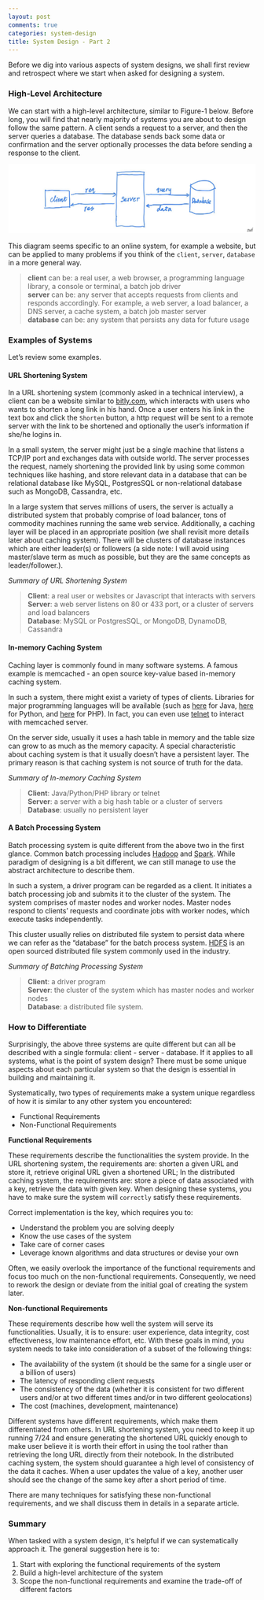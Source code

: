 ```yaml
---
layout: post
comments: true
categories: system-design
title: System Design - Part 2
---
```

Before we dig into various aspects of system designs, we shall first review and retrospect where we start when asked for designing a system. 

### High-Level Architecture

We can start with a high-level architecture, similar to Figure-1 below. Before long, you will find that nearly majority of systems you are about to design follow the same pattern. A client sends a request to a server, and then the server queries a database. The database sends back some data or confirmation and the server optionally processes the data before sending a response to the client. 

![A Simple System Design to Start](/assets/5DE69707-4217-43FB-A7DF-C9ED96E0A99E.jpeg)

This diagram seems specific to an online system, for example a website, but can be applied to many problems if you think of the `client`, `server`, `database` in a more general way. 

> **client** can be: a real user, a web browser, a programming language library, a console or terminal, a batch job driver</br>
> **server** can be: any server that accepts requests from clients and responds accordingly. For example, a web server, a load balancer, a DNS server, a cache system, a batch job master server<br/>
> **database** can be: any system that persists any data for future usage

### Examples of Systems
Let’s review some examples.

#### URL Shortening System
In a URL shortening system (commonly asked in a technical interview), a client can be a website similar to [bitly.com](https://bitly.com), which interacts with users who wants to shorten a long link in his hand. Once a user enters his link in the text box and click the `Shorten` button, a http request will be sent to a remote server with the link to be shortened and optionally the user’s information if she/he logins in.

In a small system, the server might just be a single machine that listens a TCP/IP port and exchanges data with outside world. The server processes the request, namely shortening the provided link by using some common techniques like hashing, and store relevant data in a database that can be relational database like MySQL, PostgresSQL or non-relational database such as MongoDB, Cassandra, etc. 

In a large system that serves millions of users, the server is actually a distributed system that probably comprise of load balancer, tons of commodity machines running the same web service. Additionally, a caching layer will be placed in an appropriate position (we shall revisit more details later about caching system). There will be clusters of database instances which are either leader(s) or followers (a side note: I will avoid using master/slave term as much as possible, but they are the same concepts as leader/follower.). 

*Summary of URL Shortening System*
> **Client**: a real user or websites or Javascript that interacts with servers<br/>
> **Server**: a web server listens on 80 or 433 port, or a cluster of servers and load balancers </br>
> **Database**: MySQL or PostgresSQL, or MongoDB, DynamoDB, Cassandra

#### In-memory Caching System
Caching layer is commonly found in many software systems. A famous example is memcached - an open source key-value based in-memory caching system.

In such a system, there might exist a variety of types of clients. Libraries for major programming languages will be available (such as [here](https://github.com/dustin/java-memcached-client) for Java, [here](https://github.com/pinterest/pymemcache) for Python, and [here](https://github.com/php-memcached-dev/php-memcached) for PHP). In fact, you can even use [telnet](https://en.wikipedia.org/wiki/Telnet) to interact with memcached server. 

On the server side, usually it uses a hash table in memory and the table size can grow to as much as the memory capacity. A special characteristic about caching system is that it usually doesn’t have a persistent layer. The primary reason is that caching system is not source of truth for the data.

*Summary of In-memory Caching System*
> **Client**: Java/Python/PHP library or telnet <br/>
> **Server**: a server with a big hash table or a cluster of servers<br/>
> **Database**: usually no persistent layer

#### A Batch Processing System

Batch processing system is quite different from the above two in the first glance. Common batch processing includes [Hadoop](https://hadoop.apache.org) and [Spark](https://spark.apache.org). While paradigm of designing is a bit different, we can still manage to use the abstract architecture to describe them. 

In such a system, a driver program can be regarded as a client. It initiates a batch processing job and submits it to the cluster of the system. The system comprises of master nodes and worker nodes. Master nodes respond to clients’ requests and coordinate jobs with worker nodes, which execute tasks independently. 

This cluster usually relies on distributed file system to persist data where we can refer as the “database” for the batch process system. [HDFS](https://hdfs.apache.org) is an open sourced distributed file system commonly used in the industry.

*Summary of Batching Processing System*
> **Client**: a driver program<br/>
> **Server**: the cluster of the system which has master nodes and worker nodes<br/>
> **Database**: a distributed file system. 

### How to Differentiate

Surprisingly, the above three systems are quite different but can all be described with a single formula: client - server - database. If it applies to all systems, what is the point of system design? There must be some unique aspects about each particular system so that the design is essential in building and maintaining it.

Systematically, two types of requirements make a system unique regardless of how it is similar to any other system you encountered:

* Functional Requirements
* Non-Functional Requirements

**Functional Requirements**

These requirements describe the functionalities the system provide. In the URL shortening system, the requirements are: shorten a given URL and store it, retrieve original URL given a shortened URL; In the distributed caching system, the requirements are: store a piece of data associated with a key, retrieve the data with given key. When designing these systems, you have to make sure the system will `correctly` satisfy these requirements. 

Correct implementation is the key, which requires you to: 
* Understand the problem you are solving deeply
* Know the use cases of the system
* Take care of corner cases
* Leverage known algorithms and data structures or devise your own 

Often, we easily overlook the importance of the functional requirements and focus too much on the non-functional requirements.  Consequently, we need to rework the design or deviate from the initial goal of creating the system later.

**Non-functional Requirements**

These requirements describe how well the system will serve its functionalities. Usually, it is to ensure: user experience, data integrity, cost effectiveness, low maintenance effort, etc. With these goals in mind, you system needs to take into consideration of a subset of the following things:

* The availability of the system (it should be the same for a single user or a billion of users)
* The latency of responding client requests
* The consistency of the data (whether it is consistent for two different users and/or at two different times and/or in two different geolocations)
* The cost (machines, development, maintenance)

Different systems have different requirements, which make them differentiated from others. In URL shortening system, you need to keep it up running 7/24 and ensure generating the shortened URL quickly enough to make user believe it is worth their effort in using the tool rather than retrieving the long URL directly from their notebook. In the distributed caching system, the system should guarantee a high level of consistency of the data it caches. When a user updates the value of a key, another user should see the change of the same key after a short period of time. 

There are many techniques for satisfying these non-functional requirements, and we shall discuss them in details in a separate article.

### Summary

When tasked with a system design, it's helpful if we can systematically approach it. The general suggestion here is to:

1. Start with exploring the functional requirements of the system 
2. Build a high-level architecture of the system
3. Scope the non-functional requirements and examine the trade-off of different factors
<!--stackedit_data:
eyJoaXN0b3J5IjpbNzM3NDA3OTcwLC01ODIwMzA2MDYsLTE2MT
E4NTQ0MzMsLTU4MjAzMDYwNiwtMTUxODk1NjI1Myw0Mzc4ODUw
MTBdfQ==
-->